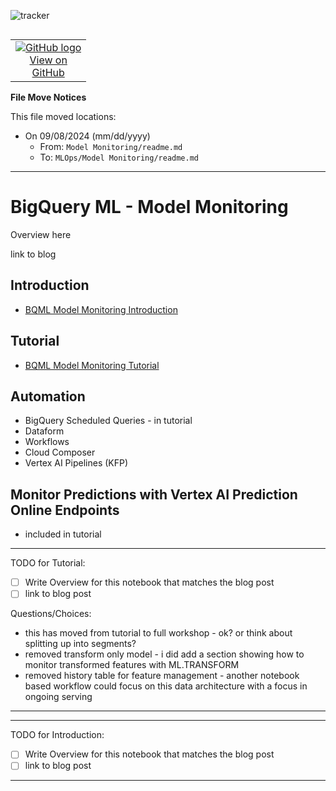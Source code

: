 ![tracker](https://us-central1-vertex-ai-mlops-369716.cloudfunctions.net/pixel-tracking?path=statmike%2Fvertex-ai-mlops%2FModel+Monitoring&file=readme.md)
<!--- header table --->
<table align="left">     
  <td style="text-align: center">
    <a href="https://github.com/statmike/vertex-ai-mlops/blob/main/Model%20Monitoring/readme.md">
      <img src="https://cloud.google.com/ml-engine/images/github-logo-32px.png" alt="GitHub logo">
      <br>View on<br>GitHub
    </a>
  </td>
</table><br/><br/><br/><br/>

---

**File Move Notices**

This file moved locations:
- On 09/08/2024 (mm/dd/yyyy)
	- From: `Model Monitoring/readme.md`
	- To: `MLOps/Model Monitoring/readme.md`
---
<!---end of move notices--->

# BigQuery ML - Model Monitoring

Overview here

link to blog

## Introduction

- [BQML Model Monitoring Introduction](./bqml-model-monitoring-introduction.ipynb)

## Tutorial

- [BQML Model Monitoring Tutorial](./bqml-model-monitoring-tutorial.ipynb)

## Automation
- BigQuery Scheduled Queries - in tutorial
- Dataform
- Workflows
- Cloud Composer
- Vertex AI Pipelines (KFP)

## Monitor Predictions with Vertex AI Prediction Online Endpoints
- included in tutorial



---
TODO for Tutorial:
- [ ] Write Overview for this notebook that matches the blog post
- [ ] link to blog post
    
Questions/Choices:
- this has moved from tutorial to full workshop - ok? or think about splitting up into segments?
- removed transform only model - i did add a section showing how to monitor transformed features with ML.TRANSFORM
- removed history table for feature management - another notebook based workflow could focus on this data architecture with a focus in ongoing serving
---

---
TODO for Introduction:
- [ ] Write Overview for this notebook that matches the blog post
- [ ] link to blog post
---